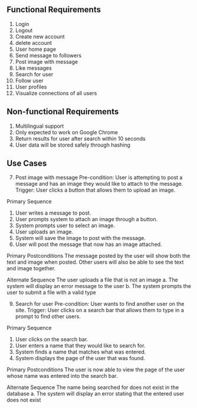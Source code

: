 ## Functional Requirements

1. Login
2. Logout
3. Create new account
4. delete account
5. User home page
6. Send message to followers
7. Post image with message
8. Like messages
9. Search for user
10. Follow user 
11. User profiles
12. Visualize connections of all users

## Non-functional Requirements

1. Multilingual support
2. Only expected to work on Google Chrome
3. Return results for user after search within 10 seconds
4. User data will be stored safely through hashing 

## Use Cases

7) Post image with message
Pre-condition: User is attempting to post a message and has an image they would like to attach to the message.
Trigger: User clicks a button that allows them to upload an image.

Primary Sequence
1. User writes a message to post.
2. User prompts system to attach an image through a button.
3. System prompts user to select an image.
4. User uploads an image.
5. System will save the image to post with the message.
6. User will post the message that now has an image attached.

Primary Postconditions
The message posted by the user will show both the text and image when posted. Other users will also be able to see the text and image together.

Alternate Sequence
The user uploads a file that is not an image
  a. The system will display an error message to the user
  b. The system prompts the user to submit a file with a valid type


9) Search for user
Pre-condition: User wants to find another user on the site.
Trigger: User clicks on a search bar that allows them to type in a prompt to find other users.

Primary Sequence
1. User clicks on the search bar.
2. User enters a name that they would like to search for.
3. System finds a name that matches what was entered.
4. System displays the page of the user that was found.

Primary Postconditions
The user is now able to view the page of the user whose name was entered into the search bar.

Alternate Sequence
The name being searched for does not exist in the database
  a. The system will display an error stating that the entered user does not exist

